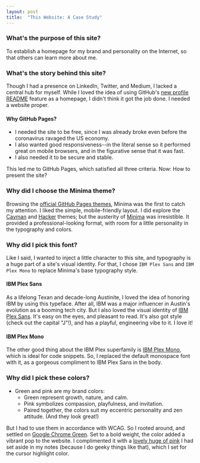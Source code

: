 ```yaml
---
layout: post
title:  "This Website: A Case Study"
---
```

### What's the purpose of this site?
To establish a homepage for my brand and personality on the Internet, so that others can learn more about me.

### What's the story behind this site?
Though I had a presence on LinkedIn, Twitter, and Medium, I lacked a central hub for myself. While I loved the idea of using GitHub's [new profile README](https://docs.github.com/en/free-pro-team@latest/github/setting-up-and-managing-your-github-profile/managing-your-profile-readme) feature as a homepage, I didn't think it got the job done. I needed a website proper.

#### Why GitHub Pages?
- I needed the site to be free, since I was already broke even before the coronavirus ravaged the US economy. 
- I also wanted good responsiveness--in the literal sense so it performed great on mobile browsers, and in the figurative sense that it was fast.
- I also needed it to be secure and stable.

This led me to GitHub Pages, which satisfied all three criteria. Now: How to present the site?

### Why did I choose the Minima theme?
Browsing the [official GitHub Pages themes](https://docs.github.com/en/free-pro-team@latest/github/working-with-github-pages/adding-a-theme-to-your-github-pages-site-with-the-theme-chooser), Minima was the first to catch my attention. I liked the simple, mobile-friendly layout. I did explore the [Cayman](https://github.com/pages-themes/cayman) and [Hacker](https://github.com/pages-themes/hacker) themes; but the austerity of [Minima](https://github.com/jekyll/minima) was irresistible. It provided a professional-looking format, with room for a little personality in the typography and colors.

### Why did I pick this font?
Like I said, I wanted to inject a little character to this site, and typography is a huge part of a site's visual identity. For that, I chose `IBM Plex Sans` and `IBM Plex Mono` to replace Minima's base typography style.

#### IBM Plex Sans
As a lifelong Texan and decade-long Austinite, I loved the idea of honoring IBM by using this typeface. After all, IBM was a major influencer in Austin's evolution as a booming tech city. But I also loved the visual identity of [IBM Plex Sans](https://fonts.google.com/specimen/IBM+Plex+Sans). It's easy on the eyes, and pleasant to read. It's also got style (check out the capital "J"!), and has a playful, engineering vibe to it. I love it!

#### IBM Plex Mono
The other good thing about the IBM Plex superfamily is [IBM Plex Mono](https://fonts.google.com/specimen/IBM+Plex+Mono), which is ideal for code snippets. So, I replaced the default monospace font with it, as a gorgeous compliment to IBM Plex Sans in the body.

### Why did I pick these colors?
- Green and pink are my brand colors:
  - Green represent growth, nature, and calm.
  - Pink symbolizes compassion, playfulness, and invitation.
  - Paired together, the colors suit my eccentric personality and zen attitude. (And they look great!)

But I had to use them in accordance with WCAG. So I rooted around, and settled on [Google Chrome Green](https://encycolorpedia.com/1aa260). Set to a bold weight, the color added a vibrant pop to the website. I complimented it with a [lovely huge of pink](https://encycolorpedia.com/ff90b6) I had set aside in my notes (because I do geeky things like that), which I set for the cursor highlight color.

